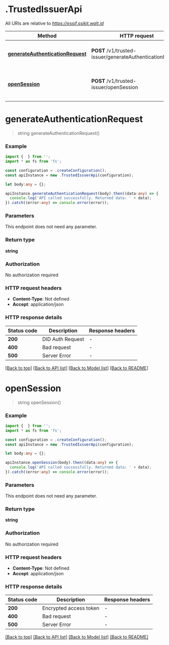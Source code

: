 # .TrustedIssuerApi

All URIs are relative to *https://essif.ssikit.walt.id*

Method | HTTP request | Description
------------- | ------------- | -------------
[**generateAuthenticationRequest**](TrustedIssuerApi.md#generateAuthenticationRequest) | **POST** /v1/trusted-issuer/generateAuthenticationRequest | Generates a DID-SIOP Auth Request.
[**openSession**](TrustedIssuerApi.md#openSession) | **POST** /v1/trusted-issuer/openSession | Establishes a mutual authenticated DID-SIOP session.


# **generateAuthenticationRequest**
> string generateAuthenticationRequest()


### Example


```typescript
import {  } from '';
import * as fs from 'fs';

const configuration = .createConfiguration();
const apiInstance = new .TrustedIssuerApi(configuration);

let body:any = {};

apiInstance.generateAuthenticationRequest(body).then((data:any) => {
  console.log('API called successfully. Returned data: ' + data);
}).catch((error:any) => console.error(error));
```


### Parameters
This endpoint does not need any parameter.


### Return type

**string**

### Authorization

No authorization required

### HTTP request headers

 - **Content-Type**: Not defined
 - **Accept**: application/json


### HTTP response details
| Status code | Description | Response headers |
|-------------|-------------|------------------|
**200** | DID Auth Request |  -  |
**400** | Bad request |  -  |
**500** | Server Error |  -  |

[[Back to top]](#) [[Back to API list]](README.md#documentation-for-api-endpoints) [[Back to Model list]](README.md#documentation-for-models) [[Back to README]](README.md)

# **openSession**
> string openSession()


### Example


```typescript
import {  } from '';
import * as fs from 'fs';

const configuration = .createConfiguration();
const apiInstance = new .TrustedIssuerApi(configuration);

let body:any = {};

apiInstance.openSession(body).then((data:any) => {
  console.log('API called successfully. Returned data: ' + data);
}).catch((error:any) => console.error(error));
```


### Parameters
This endpoint does not need any parameter.


### Return type

**string**

### Authorization

No authorization required

### HTTP request headers

 - **Content-Type**: Not defined
 - **Accept**: application/json


### HTTP response details
| Status code | Description | Response headers |
|-------------|-------------|------------------|
**200** | Encrypted access token |  -  |
**400** | Bad request |  -  |
**500** | Server Error |  -  |

[[Back to top]](#) [[Back to API list]](README.md#documentation-for-api-endpoints) [[Back to Model list]](README.md#documentation-for-models) [[Back to README]](README.md)



